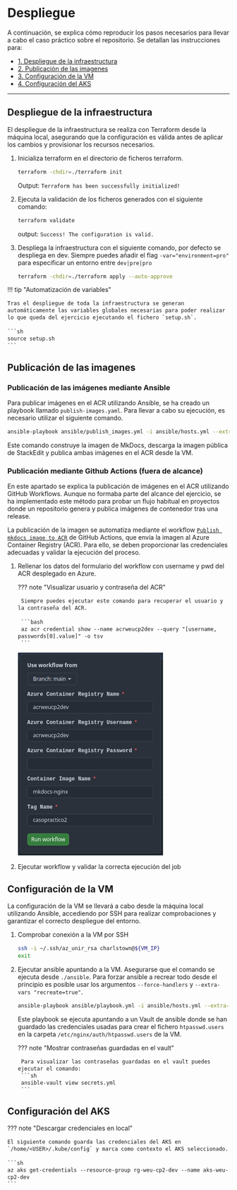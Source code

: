 # Despliegue

A continuación, se explica cómo reproducir los pasos necesarios para llevar a cabo el caso práctico sobre el repositorio. Se detallan las instrucciones para:

- [1. Despliegue de la infraestructura](#despliegue-de-la-infraestructura)
- [2. Publicación de las imagenes](#publicacion-de-las-imagenes)
- [3. Configuración de la VM](#configuracion-de-la-vm)
- [4. Configuración del AKS](#configuracion-del-aks)

---

## Despliegue de la infraestructura

El despliegue de la infraestructura se realiza con Terraform desde la máquina local, asegurando que la configuración es válida antes de aplicar los cambios y provisionar los recursos necesarios.

1. Inicializa terraform en el directorio de ficheros terraform.

    ```sh
    terraform -chdir=./terraform init
    ```
    Output: `Terraform has been successfully initialized!`

2. Ejecuta la validación de los ficheros generados con el siguiente comando:

    ```sh
    terraform validate
    ```
    output: `Success! The configuration is valid.`

3. Despliega la infraestructura con el siguiente comando, por defecto se despliega en dev. Siempre puedes añadir el flag `-var="environment=pro"` para especificar un entorno entre `dev|pre|pro`

    ```sh
    terraform -chdir=./terraform apply --auto-approve
    ```

!!! tip "Automatización de variables"

    Tras el despliegue de toda la infraestructura se generan automáticamente las variables globales necesarias para poder realizar lo que queda del ejercicio ejecutando el fichero `setup.sh`.

    ```sh
    source setup.sh
    ```

## Publicación de las imagenes

### Publicación de las imágenes mediante Ansible

Para publicar imágenes en el ACR utilizando Ansible, se ha creado un playbook llamado `publish-images.yaml`. Para llevar a cabo su ejecución, es necesario utilizar el siguiente comando.

```sh
ansible-playbook ansible/publish_images.yml -i ansible/hosts.yml --extra-vars "@ansible/vars.yml" --ask-vault-pass
```

Este comando construye la imagen de MkDocs, descarga la imagen pública de StackEdit y publica ambas imágenes en el ACR desde la VM.


### Publicación mediante Github Actions (fuera de alcance)

En este apartado se explica la publicación de imágenes en el ACR utilizando GitHub Workflows. Aunque no formaba parte del alcance del ejercicio, se ha implementado este método para probar un flujo habitual en proyectos donde un repositorio genera y publica imágenes de contenedor tras una release.

La publicación de la imagen se automatiza mediante el workflow [`Publish mkdocs image to ACR`](https://github.com/charlstown/unir-cp2/actions/workflows/publish-image-mkdocs.yml) de GitHub Actions, que envía la imagen al Azure Container Registry (ACR). Para ello, se deben proporcionar las credenciales adecuadas y validar la ejecución del proceso.

1. Rellenar los datos del formulario del workflow con username y pwd del ACR desplegado en Azure.

    ??? note "Visualizar usuario y contraseña del ACR"

        Siempre puedes ejecutar este comando para recuperar el usuario y la contraseña del ACR.

        ```bash
        az acr credential show --name acrweucp2dev --query "[username, passwords[0].value]" -o tsv
        ```

    ![Workflow form](../assets/images/run-workflow-form.png)

2. Ejecutar workflow y validar la correcta ejecución del job


## Configuración de la VM

La configuración de la VM se llevará a cabo desde la máquina local utilizando Ansible, accediendo por SSH para realizar comprobaciones y garantizar el correcto despliegue del entorno.

1. Comprobar conexión a la VM por SSH

    ```sh
    ssh -i ~/.ssh/az_unir_rsa charlstown@${VM_IP}
    exit
    ```

2. Ejecutar ansible apuntando a la VM. Asegurarse que el comando se ejecuta desde `./ansible`. Para forzar ansible a recrear todo desde el principio es posible usar los argumentos `--force-handlers` y `--extra-vars "recreate=true"`.

    ```sh
    ansible-playbook ansible/playbook.yml -i ansible/hosts.yml --extra-vars "@ansible/vars.yml" --ask-vault-pass
    ```

    Este playbook se ejecuta apuntando a un Vault de ansible donde se han guardado las credenciales usadas para crear el fichero `htpasswd.users` en la carpeta `/etc/nginx/auth/htpasswd.users` de la VM.

    ??? note "Mostrar contraseñas guardadas en el vault"

        Para visualizar las contraseñas guardadas en el vault puedes ejecutar el comando:
        ```sh
        ansible-vault view secrets.yml
        ```




## Configuración del AKS


??? note "Descargar credenciales en local"

    El siguiente comando guarda las credenciales del AKS en `/home/<USER>/.kube/config` y marca como contexto el AKS seleccionado.

    ```sh
    az aks get-credentials --resource-group rg-weu-cp2-dev --name aks-weu-cp2-dev
    ```